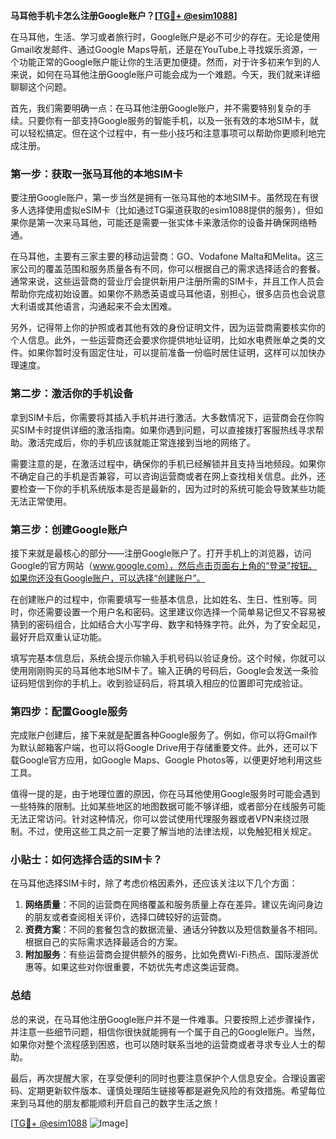 **马耳他手机卡怎么注册Google账户？[[TG💪+ @esim1088](https://t.me/s/esim1088)]**

在马耳他，生活、学习或者旅行时，Google账户是必不可少的存在。无论是使用Gmail收发邮件、通过Google Maps导航，还是在YouTube上寻找娱乐资源，一个功能正常的Google账户能让你的生活更加便捷。然而，对于许多初来乍到的人来说，如何在马耳他注册Google账户可能会成为一个难题。今天，我们就来详细聊聊这个问题。

首先，我们需要明确一点：在马耳他注册Google账户，并不需要特别复杂的手续。只要你有一部支持Google服务的智能手机，以及一张有效的本地SIM卡，就可以轻松搞定。但在这个过程中，有一些小技巧和注意事项可以帮助你更顺利地完成注册。

### 第一步：获取一张马耳他的本地SIM卡

要注册Google账户，第一步当然是拥有一张马耳他的本地SIM卡。虽然现在有很多人选择使用虚拟eSIM卡（比如通过TG渠道获取的esim1088提供的服务），但如果你是第一次来马耳他，可能还是需要一张实体卡来激活你的设备并确保网络畅通。

在马耳他，主要有三家主要的移动运营商：GO、Vodafone Malta和Melita。这三家公司的覆盖范围和服务质量各有不同，你可以根据自己的需求选择适合的套餐。通常来说，这些运营商的营业厅会提供新用户注册所需的SIM卡，并且工作人员会帮助你完成初始设置。如果你不熟悉英语或马耳他语，别担心，很多店员也会说意大利语或其他语言，沟通起来不会太困难。

另外，记得带上你的护照或者其他有效的身份证明文件，因为运营商需要核实你的个人信息。此外，一些运营商还会要求你提供地址证明，比如水电费账单之类的文件。如果你暂时没有固定住址，可以提前准备一份临时居住证明，这样可以加快办理速度。

### 第二步：激活你的手机设备

拿到SIM卡后，你需要将其插入手机并进行激活。大多数情况下，运营商会在你购买SIM卡时提供详细的激活指南。如果你遇到问题，可以直接拨打客服热线寻求帮助。激活完成后，你的手机应该就能正常连接到当地的网络了。

需要注意的是，在激活过程中，确保你的手机已经解锁并且支持当地频段。如果你不确定自己的手机是否兼容，可以咨询运营商或者在网上查找相关信息。此外，还要检查一下你的手机系统版本是否是最新的，因为过时的系统可能会导致某些功能无法正常使用。

### 第三步：创建Google账户

接下来就是最核心的部分——注册Google账户了。打开手机上的浏览器，访问Google的官方网站（www.google.com），然后点击页面右上角的“登录”按钮。如果你还没有Google账户，可以选择“创建账户”。

在创建账户的过程中，你需要填写一些基本信息，比如姓名、生日、性别等。同时，你还需要设置一个用户名和密码。这里建议你选择一个简单易记但又不容易被猜到的密码组合，比如结合大小写字母、数字和特殊字符。此外，为了安全起见，最好开启双重认证功能。

填写完基本信息后，系统会提示你输入手机号码以验证身份。这个时候，你就可以使用刚刚购买的马耳他本地SIM卡了。输入正确的号码后，Google会发送一条验证码短信到你的手机上。收到验证码后，将其填入相应的位置即可完成验证。

### 第四步：配置Google服务

完成账户创建后，接下来就是配置各种Google服务了。例如，你可以将Gmail作为默认邮箱客户端，也可以将Google Drive用于存储重要文件。此外，还可以下载Google官方应用，如Google Maps、Google Photos等，以便更好地利用这些工具。

值得一提的是，由于地理位置的原因，你在马耳他使用Google服务时可能会遇到一些特殊的限制。比如某些地区的地图数据可能不够详细，或者部分在线服务可能无法正常访问。针对这种情况，你可以尝试使用代理服务器或者VPN来绕过限制。不过，使用这些工具之前一定要了解当地的法律法规，以免触犯相关规定。

### 小贴士：如何选择合适的SIM卡？

在马耳他选择SIM卡时，除了考虑价格因素外，还应该关注以下几个方面：

1. **网络质量**：不同的运营商在网络覆盖和服务质量上存在差异。建议先询问身边的朋友或者查阅相关评价，选择口碑较好的运营商。
2. **资费方案**：不同的套餐包含的数据流量、通话分钟数以及短信数量各不相同。根据自己的实际需求选择最适合的方案。
3. **附加服务**：有些运营商会提供额外的服务，比如免费Wi-Fi热点、国际漫游优惠等。如果这些对你很重要，不妨优先考虑这类运营商。

### 总结

总的来说，在马耳他注册Google账户并不是一件难事。只要按照上述步骤操作，并注意一些细节问题，相信你很快就能拥有一个属于自己的Google账户。当然，如果你对整个流程感到困惑，也可以随时联系当地的运营商或者寻求专业人士的帮助。

最后，再次提醒大家，在享受便利的同时也要注意保护个人信息安全。合理设置密码、定期更新软件版本、谨慎处理陌生链接等都是避免风险的有效措施。希望每位来到马耳他的朋友都能顺利开启自己的数字生活之旅！

[[TG💪+ @esim1088](https://t.me/s/esim1088) ![Image](https://i.postimg.cc/4NQfJmqS/Snipaste-2025-05-13-00-14-12.png)]